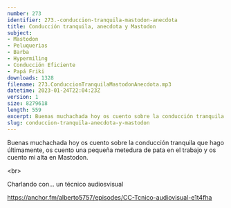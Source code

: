 ```yaml
---
number: 273
identifier: 273.-conduccion-tranquila-mastodon-anecdota
title: Conducción tranquila, anecdota y Mastodon
subject:
- Mastodon
- Peluquerias
- Barba
- Hypermiling
- Conducción Eficiente
- Papá Friki
downloads: 1328
filename: 273.ConduccionTranquilaMastodonAnecdota.mp3
datetime: 2023-01-24T22:04:23Z
version: 1
size: 8279618
length: 559
excerpt: Buenas muchachada hoy os cuento sobre la conducción tranquila que hago ultimamente, os cuento una pequeña metedura de pata en el trabajo y os cuento mi alta en Mastodon.
slug: conduccion-tranquila-anecdota-y-mastodon
---
```

Buenas muchachada hoy os cuento sobre la conducción tranquila que hago últimamente, os cuento una pequeña metedura de pata en el trabajo y os cuento mi alta en Mastodon.

\<br\>

Charlando con... un técnico audiosvisual

https://anchor.fm/alberto5757/episodes/CC-Tcnico-audiovisual-e1t4fha